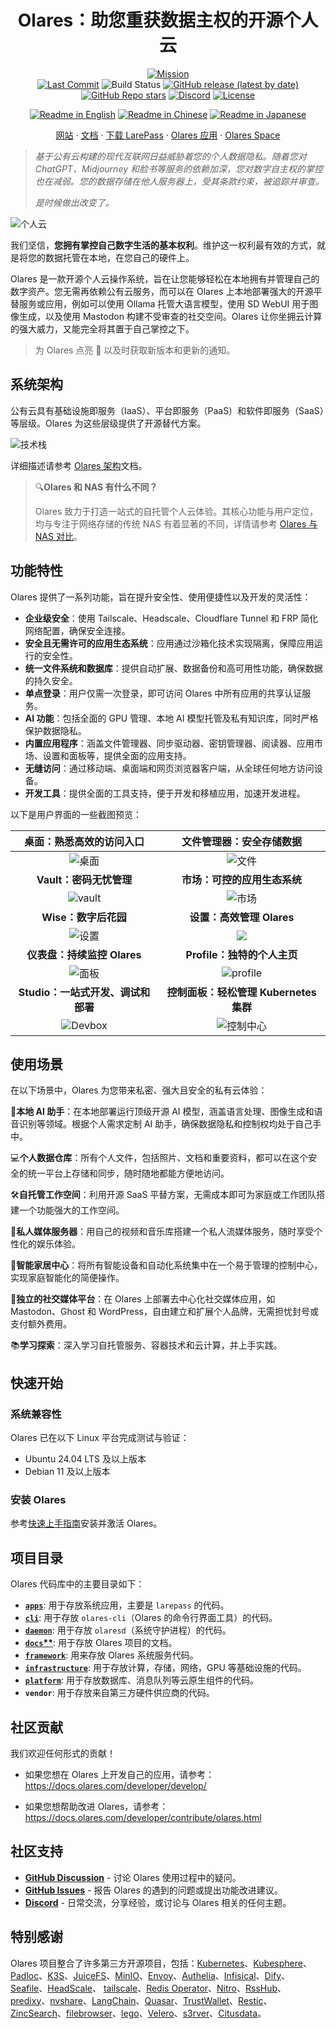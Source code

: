 <div align="center">

# Olares：助您重获数据主权的开源个人云

[![Mission](https://img.shields.io/badge/Mission-Let%20people%20own%20their%20data%20again-purple)](#)<br/>
[![Last Commit](https://img.shields.io/github/last-commit/beclab/terminus)](https://github.com/beclab/olares/commits/main)
![Build Status](https://github.com/beclab/olares/actions/workflows/release-daily.yaml/badge.svg)
[![GitHub release (latest by date)](https://img.shields.io/github/v/release/beclab/terminus)](https://github.com/beclab/olares/releases)
[![GitHub Repo stars](https://img.shields.io/github/stars/beclab/terminus?style=social)](https://github.com/beclab/olares/stargazers)
[![Discord](https://img.shields.io/badge/Discord-7289DA?logo=discord&logoColor=white)](https://discord.gg/olares)
[![License](https://img.shields.io/badge/License-Olares-darkblue)](https://github.com/beclab/olares/blob/main/LICENSE.md)

<p>
  <a href="./README.md"><img alt="Readme in English" src="https://img.shields.io/badge/English-FFFFFF"></a>
  <a href="./README_CN.md"><img alt="Readme in Chinese" src="https://img.shields.io/badge/简体中文-FFFFFF"></a>
  <a href="./README_JP.md"><img alt="Readme in Japanese" src="https://img.shields.io/badge/日本語-FFFFFF"></a>
</p>

</div>

<p align="center">
  <a href="https://olares.com">网站</a> ·
  <a href="https://docs.olares.com">文档</a> ·
  <a href="https://larepass.olares.com">下载 LarePass</a> ·
  <a href="https://github.com/beclab/apps">Olares 应用</a> ·
  <a href="https://space.olares.com">Olares Space</a>
</p>

> *基于公有云构建的现代互联网日益威胁着您的个人数据隐私。随着您对 ChatGPT、Midjourney 和脸书等服务的依赖加深，您对数字自主权的掌控也在减弱。您的数据存储在他人服务器上，受其条款约束，被追踪并审查。*
>
> *是时候做出改变了。*

![个人云](https://app.cdn.olares.com/github/olares/public-cloud-to-personal-cloud.jpg)

我们坚信，**您拥有掌控自己数字生活的基本权利**。维护这一权利最有效的方式，就是将您的数据托管在本地，在您自己的硬件上。

Olares 是一款开源个人云操作系统，旨在让您能够轻松在本地拥有并管理自己的数字资产。您无需再依赖公有云服务，而可以在 Olares 上本地部署强大的开源平替服务或应用，例如可以使用 Ollama 托管大语言模型，使用 SD WebUI 用于图像生成，以及使用 Mastodon 构建不受审查的社交空间。Olares 让你坐拥云计算的强大威力，又能完全将其置于自己掌控之下。

> 为 Olares 点亮 🌟 以及时获取新版本和更新的通知。

## 系统架构

公有云具有基础设施即服务（IaaS）、平台即服务（PaaS）和软件即服务（SaaS）等层级。Olares 为这些层级提供了开源替代方案。

  ![技术栈](https://app.cdn.olares.com/github/olares/olares-architecture.jpg)

详细描述请参考 [Olares 架构](https://docs.olares.cn/zh/manual/concepts/system-architecture.html)文档。

>🔍**Olares 和 NAS 有什么不同？**
>
> Olares 致力于打造一站式的自托管个人云体验。其核心功能与用户定位，均与专注于网络存储的传统 NAS 有着显著的不同，详情请参考 [Olares 与 NAS 对比](https://docs.olares.com/zh/manual/olares-vs-nas.html)。


## 功能特性

Olares 提供了一系列功能，旨在提升安全性、使用便捷性以及开发的灵活性：

- **企业级安全**：使用 Tailscale、Headscale、Cloudflare Tunnel 和 FRP 简化网络配置，确保安全连接。
- **安全且无需许可的应用生态系统**：应用通过沙箱化技术实现隔离，保障应用运行的安全性。
- **统一文件系统和数据库**：提供自动扩展、数据备份和高可用性功能，确保数据的持久安全。
- **单点登录**：用户仅需一次登录，即可访问 Olares 中所有应用的共享认证服务。
- **AI 功能**：包括全面的 GPU 管理、本地 AI 模型托管及私有知识库，同时严格保护数据隐私。
- **内置应用程序**：涵盖文件管理器、同步驱动器、密钥管理器、阅读器、应用市场、设置和面板等，提供全面的应用支持。
- **无缝访问**：通过移动端、桌面端和网页浏览器客户端，从全球任何地方访问设备。
- **开发工具**：提供全面的工具支持，便于开发和移植应用，加速开发进程。

以下是用户界面的一些截图预览：

| **桌面：熟悉高效的访问入口**     |  **文件管理器：安全存储数据**
| :--------: | :-------: |
| ![桌面](https://app.cdn.olares.com/github/terminus/v2/desktop.jpg) | ![文件](https://app.cdn.olares.com/github/terminus/v2/files.jpg) |
| **Vault：密码无忧管理**|**市场：可控的应用生态系统** |
| ![vault](https://app.cdn.olares.com/github/terminus/v2/vault.jpg) | ![市场](https://app.cdn.olares.com/github/terminus/v2/market.jpg) |
|**Wise：数字后花园** | **设置：高效管理 Olares** |
| ![设置](https://app.cdn.olares.com/github/terminus/v2/wise.jpg) | ![](https://app.cdn.olares.com/github/terminus/v2/settings.jpg) |
|**仪表盘：持续监控 Olares**  | **Profile：独特的个人主页** |
| ![面板](https://app.cdn.olares.com/github/terminus/v2/dashboard.jpg) | ![profile](https://app.cdn.olares.com/github/terminus/v2/profile.jpg) |
| **Studio：一站式开发、调试和部署**|**控制面板：轻松管理 Kubernetes 集群**  |
| ![Devbox](https://app.cdn.olares.com/github/terminus/v2/devbox.jpg) | ![控制中心](https://app.cdn.olares.com/github/terminus/v2/controlhub.jpg)|

## 使用场景

在以下场景中，Olares 为您带来私密、强大且安全的私有云体验：

🤖**本地 AI 助手**：在本地部署运行顶级开源 AI 模型，涵盖语言处理、图像生成和语音识别等领域。根据个人需求定制 AI 助手，确保数据隐私和控制权均处于自己手中。<br>

💻**个人数据仓库**：所有个人文件，包括照片、文档和重要资料，都可以在这个安全的统一平台上存储和同步，随时随地都能方便地访问。<br>

🛠️**自托管工作空间**：利用开源 SaaS 平替方案，无需成本即可为家庭或工作团队搭建一个功能强大的工作空间。<br>

🎥**私人媒体服务器**：用自己的视频和音乐库搭建一个私人流媒体服务，随时享受个性化的娱乐体验。<br>

🏡**智能家居中心**：将所有智能设备和自动化系统集中在一个易于管理的控制中心，实现家庭智能化的简便操作。<br>

🤝**独立的社交媒体平台**：在 Olares 上部署去中心化社交媒体应用，如 Mastodon、Ghost 和 WordPress，自由建立和扩展个人品牌，无需担忧封号或支付额外费用。<br>

📚**学习探索**：深入学习自托管服务、容器技术和云计算，并上手实践。<br>

## 快速开始

### 系统兼容性

Olares 已在以下 Linux 平台完成测试与验证：

- Ubuntu 24.04 LTS 及以上版本
- Debian 11 及以上版本

### 安装 Olares
 
参考[快速上手指南](https://docs.olares.cn/zh/manual/get-started/)安装并激活 Olares。

## 项目目录
Olares 代码库中的主要目录如下：

* **[`apps`](./apps)**: 用于存放系统应用，主要是 `larepass` 的代码。
* **[`cli`](./cli)**: 用于存放 `olares-cli`（Olares 的命令行界面工具）的代码。
* **[`daemon`](./daemon)**: 用于存放 `olaresd`（系统守护进程）的代码。
* **[`docs`**](./docs)**: 用于存放 Olares 项目的文档。
* **[`framework`](./framework)**: 用来存放 Olares 系统服务代码。
* **[`infrastructure`](./infrastructure)**: 用于存放计算，存储，网络，GPU 等基础设施的代码。
* **[`platform`](./platform)**: 用于存放数据库、消息队列等云原生组件的代码。
* **`vendor`**: 用于存放来自第三方硬件供应商的代码。

## 社区贡献

我们欢迎任何形式的贡献！

- 如果您想在 Olares 上开发自己的应用，请参考：<br>
https://docs.olares.com/developer/develop/


- 如果您想帮助改进 Olares，请参考：<br>
https://docs.olares.com/developer/contribute/olares.html

## 社区支持

* [**GitHub Discussion**](https://github.com/beclab/olares/discussions) - 讨论 Olares 使用过程中的疑问。
* [**GitHub Issues**](https://github.com/beclab/olares/issues) - 报告 Olares 的遇到的问题或提出功能改进建议。
* [**Discord**](https://discord.gg/olares) - 日常交流，分享经验，或讨论与 Olares 相关的任何主题。

## 特别感谢

Olares 项目整合了许多第三方开源项目，包括：[Kubernetes](https://kubernetes.io/)、[Kubesphere](https://github.com/kubesphere/kubesphere)、[Padloc](https://padloc.app/)、[K3S](https://k3s.io/)、[JuiceFS](https://github.com/juicedata/juicefs)、[MinIO](https://github.com/minio/minio)、[Envoy](https://github.com/envoyproxy/envoy)、[Authelia](https://github.com/authelia/authelia)、[Infisical](https://github.com/Infisical/infisical)、[Dify](https://github.com/langgenius/dify)、[Seafile](https://github.com/haiwen/seafile)、[HeadScale](https://headscale.net/)、 [tailscale](https://tailscale.com/)、[Redis Operator](https://github.com/spotahome/redis-operator)、[Nitro](https://nitro.jan.ai/)、[RssHub](http://rsshub.app/)、[predixy](https://github.com/joyieldInc/predixy)、[nvshare](https://github.com/grgalex/nvshare)、[LangChain](https://www.langchain.com/)、[Quasar](https://quasar.dev/)、[TrustWallet](https://trustwallet.com/)、[Restic](https://restic.net/)、[ZincSearch](https://zincsearch-docs.zinc.dev/)、[filebrowser](https://filebrowser.org/)、[lego](https://go-acme.github.io/lego/)、[Velero](https://velero.io/)、[s3rver](https://github.com/jamhall/s3rver)、[Citusdata](https://www.citusdata.com/)。
